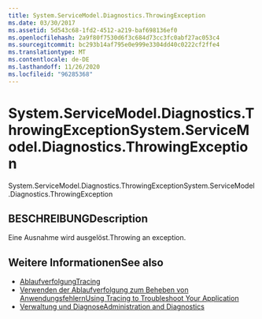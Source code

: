 ```yaml
---
title: System.ServiceModel.Diagnostics.ThrowingException
ms.date: 03/30/2017
ms.assetid: 5d543c68-1fd2-4512-a219-baf698136ef0
ms.openlocfilehash: 2a9f80f7530d6f3c684d73cc3fc0abf27ac053c4
ms.sourcegitcommit: bc293b14af795e0e999e3304dd40c0222cf2ffe4
ms.translationtype: MT
ms.contentlocale: de-DE
ms.lasthandoff: 11/26/2020
ms.locfileid: "96285368"
---
```

# <a name="systemservicemodeldiagnosticsthrowingexception"></a><span data-ttu-id="95b97-102">System.ServiceModel.Diagnostics.ThrowingException</span><span class="sxs-lookup"><span data-stu-id="95b97-102">System.ServiceModel.Diagnostics.ThrowingException</span></span>

<span data-ttu-id="95b97-103">System.ServiceModel.Diagnostics.ThrowingException</span><span class="sxs-lookup"><span data-stu-id="95b97-103">System.ServiceModel.Diagnostics.ThrowingException</span></span>  
  
## <a name="description"></a><span data-ttu-id="95b97-104">BESCHREIBUNG</span><span class="sxs-lookup"><span data-stu-id="95b97-104">Description</span></span>  

 <span data-ttu-id="95b97-105">Eine Ausnahme wird ausgelöst.</span><span class="sxs-lookup"><span data-stu-id="95b97-105">Throwing an exception.</span></span>  
  
## <a name="see-also"></a><span data-ttu-id="95b97-106">Weitere Informationen</span><span class="sxs-lookup"><span data-stu-id="95b97-106">See also</span></span>

- [<span data-ttu-id="95b97-107">Ablaufverfolgung</span><span class="sxs-lookup"><span data-stu-id="95b97-107">Tracing</span></span>](index.md)
- [<span data-ttu-id="95b97-108">Verwenden der Ablaufverfolgung zum Beheben von Anwendungsfehlern</span><span class="sxs-lookup"><span data-stu-id="95b97-108">Using Tracing to Troubleshoot Your Application</span></span>](using-tracing-to-troubleshoot-your-application.md)
- [<span data-ttu-id="95b97-109">Verwaltung und Diagnose</span><span class="sxs-lookup"><span data-stu-id="95b97-109">Administration and Diagnostics</span></span>](../index.md)
